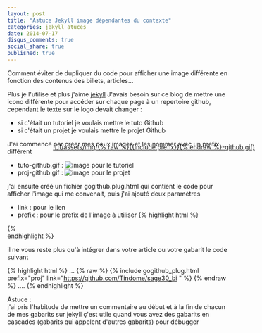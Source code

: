 ```yaml
---
layout: post
title: "Astuce Jekyll image dépendantes du contexte"
categories: jekyll atuces
date: 2014-07-17
disqus_comments: true
social_share: true
published: true
---
```


<p class="lead">
Comment éviter de dupliquer du code pour afficher une image différente en fonction des contenus des billets, articles...
</p>

Plus je l'utilise et plus j'aime [jekyll][1]
J'avais besoin sur ce blog de mettre une icono différente pour accéder sur chaque page à un repertoire github, cependant le texte sur le logo devait changer :

  * si c'était un tutoriel je voulais mettre le tuto Github
  * si c'était un projet je voulais mettre le projet Github

J'ai commencé par créer mes deux images et les nommer avec un prefix différent

 * tuto-github.gif : ![image pour le tutoriel]({{site.url}}/assets/img/tuto-github.gif)
 * proj-github.gif : ![image pour le projet]({{site.url}}/assets/img/proj-github.gif)

j'ai ensuite créé un fichier gogithub.plug.html qui contient le code pour afficher l'image qui me convenait, puis j'ai ajouté deux paramètres
   * link : pour le lien
   * prefix : pour le prefix de l'image à utiliser
{% highlight html %}
<!-- gogithub_plug.html -->
<style>
  #gogithub {
  position: relative;
  right: -58px;
  top: -185px;
  margin: 0;
  padding: 0;
  z-index: 2;
  float: right;
  }
</style>
<a href="{{include.link}}" target="_blank" id="gogithub">
  ![](/assets/img/{% raw %}{{include.prefix}}{% endraw %}-github.gif)
</a>
<!-- /gogithub_plug.html -->
{% endhighlight %}

il ne vous reste plus qu'à intégrer dans votre article ou votre gabarit le code suivant

{% highlight html %}
...
{% raw %}
{% include gogithub_plug.html prefix="proj" link="https://github.com/Tindome/sage30_bi " %}
{% endraw %}
....
{% endhighlight %}

<div class="doc-callout doc-callout-info">
Astuce : <br/>
j'ai pris l'habitude de mettre un commentaire au début et à la fin de chacun de mes gabarits sur jekyll ç'est utile quand vous avez des gabarits en cascades (gabarits qui appelent d'autres gabarits) pour débugger
</div>


[1]: http://jekyllrb.com/  "Aller sur le site web de jekyll"
